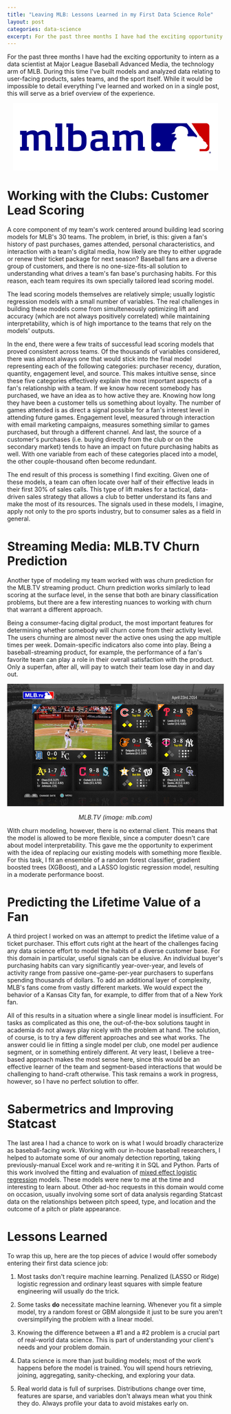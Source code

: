 ```yaml
---
title: "Leaving MLB: Lessons Learned in my First Data Science Role"
layout: post
categories: data-science
excerpt: For the past three months I have had the exciting opportunity to work as a data scientist at Major League Baseball Advanced Media, the technology arm of MLB. This post gives an overview of what I've been working on and the advice I would give a fellow first-time data scientist on their first day on the job. 
---
```

For the past three months I have had the exciting opportunity to intern as a data scientist at Major League Baseball Advanced Media, the technology arm of MLB. During this time I've built models and analyzed data relating to user-facing products, sales teams, and the sport itself. While it would be impossible to detail everything I've learned and worked on in a single post, this will serve as a brief overview of the experience. 
<p align = "center">
    <img src="/images/fulls/bam.png" alt>
</p>

# Working with the Clubs: Customer Lead Scoring 

A core component of my team's work centered around building lead scoring models for MLB's 30 teams. The problem, in brief, is this: given a fan's history of past purchases, games attended, personal characteristics, and interaction with a team's digital media, how likely are they to either upgrade or renew their ticket package for next season? Baseball fans are a diverse group of customers, and there is no one-size-fits-all solution to understanding what drives a team's fan base's purchasing habits. For this reason, each team requires its own specially tailored lead scoring model.

The lead scoring models themselves are relatively simple; usually logistic regression models with a small number of variables. The real challenges in building these models come from simulteneously optimizing lift and accuracy (which are not always positively correlated) while maintaining interpretability, which is of high importance to the teams that rely on the models' outputs. 

In the end, there were a few traits of successful lead scoring models that proved consistent across teams. Of the thousands of variables considered, there was almost always one that would stick into the final model representing each of the following categories: purchaser recency, duration, quantity, engagement level, and source. This makes intuitive sense, since these five categories effectively explain the most important aspects of a fan's relationship with a team. If we know how recent somebody has purchased, we have an idea as to how active they are. Knowing how long they have been a customer tells us something about loyalty. The number of games attended is as direct a signal possible for a fan's interest level in attending future games. Engagement level, measured through interaction with email marketing campaigns, measures something similar to games purchased, but through a different channel. And last, the source of a customer's purchases (i.e. buying directly from the club or on the secondary market) tends to have an impact on future purchasing habits as well. With one variable from each of these categories placed into a model, the other couple-thousand often become redundant.  

The end result of this process is something I find exciting. Given one of these models, a team can often locate over half of their effective leads in their first 30% of sales calls. This type of lift makes for a tactical, data-driven sales strategy that allows a club to better understand its fans and make the most of its resources. The signals used in these models, I imagine, apply not only to the pro sports industry, but to consumer sales as a field in general.

# Streaming Media: MLB.TV Churn Prediction

Another type of modeling my team worked with was churn prediction for the MLB.TV streaming product. Churn prediction works similarly to lead scoring at the surface level, in the sense that both are binary classification problems, but there are a few interesting nuances to working with churn that warrant a different approach.

Being a consumer-facing digital product, the most important features for determining whether somebody will churn come from their activity level. The users churning are almost never the active ones using the app multiple times per week. Domain-specific indicators also come into play. Being a baseball-streaming product, for example, the performance of a fan's favorite team can play a role in their overall satisfaction with the product. Only a superfan, after all, will pay to watch their team lose day in and day out. 

<p align = "center">
    <img src="/images/fulls/mlbtv.jpg" alt>
</p>
<p align="center">
    <em align="center">MLB.TV (image: mlb.com)</em>
</p>
With churn modeling, however, there is no external client. This means that the model is allowed to be more flexible, since a computer doesn't care about model interpretability. This gave me the opportunity to experiment with the idea of replacing our existing models with something more flexible. For this task, I fit an ensemble of a random forest classifier, gradient boosted trees (XGBoost), and a LASSO logistic regression model, resulting in a moderate performance boost.


# Predicting the Lifetime Value of a Fan
A third project I worked on was an attempt to predict the lifetime value of a ticket purchaser. This effort cuts right at the heart of the challenges facing any data science effort to model the habits of a diverse customer base. For this domain in particular, useful signals can be elusive. An individual buyer's purchasing habits can vary significantly year-over-year, and  levels of activity range from passive one-game-per-year purchasers to superfans spending thousands of dollars. To add an additional layer of complexity, MLB's fans come from vastly different markets. We would expect the behavior of a Kansas City fan, for example, to differ from that of a New York fan.

All of this results in a situation where a single linear model is insufficient. For tasks as complicated as this one, the out-of-the-box solutions taught in academia do not always play nicely with the problem at hand. The solution, of course, is to try a few different approaches and see what works. The answer could lie in fitting a single model per club, one model per audience segment, or in something entirely different. At very least, I believe a tree-based approach makes the most sense here, since this would be an effective learner of the team and segment-based interactions that would be challenging to hand-craft otherwise. This task remains a work in progress, however, so I have no perfect solution to offer. 

# Sabermetrics and Improving Statcast
The last area I had a chance to work on is what I would broadly characterize as baseball-facing work. Working with our in-house baseball researchers, I helped to automate some of our anomaly detection reporting, taking previously-manual Excel work and re-writing it in SQL and Python. Parts of this work involved the fitting and evaluation of [mixed effect logistic regression](https://stats.idre.ucla.edu/r/dae/mixed-effects-logistic-regression/) models. These models were new to me at the time and interesting to learn about. Other ad-hoc requests in this domain would come on occasion, usually involving some sort of data analysis regarding Statcast data on the relationships between pitch speed, type, and location and the outcome of a pitch or plate appearance. 

# Lessons Learned
To wrap this up, here are the top pieces of advice I would offer somebody entering their first data science job: 

1. Most tasks don't require machine learning. Penalized (LASSO or Ridge) logistic regression and ordinary least squares with simple feature engineering will usually do the trick. 

2. Some tasks __do__ necessitate machine learning. Whenever you fit a simple model, try a random forest or GBM alongside it just to be sure you aren't oversimplifying the problem with a linear model. 

3. Knowing the difference between a #1 and a #2 problem is a crucial part of real-world data science. This is part of understanding your client's needs and your problem domain. 

4. Data science is more than just building models; most of the work happens before the model is trained. You will spend hours retrieving, joining, aggregating, sanity-checking, and exploring your data.

5. Real world data is full of surprises. Distributions change over time, features are sparse, and variables don't always mean what you think they do. Always profile your data to avoid mistakes early on.  


















<div>
      <script>
  (function(i,s,o,g,r,a,m){i['GoogleAnalyticsObject']=r;i[r]=i[r]||function(){
  (i[r].q=i[r].q||[]).push(arguments)},i[r].l=1*new Date();a=s.createElement(o),
  m=s.getElementsByTagName(o)[0];a.async=1;a.src=g;m.parentNode.insertBefore(a,m)
  })(window,document,'script','https://www.google-analytics.com/analytics.js','ga');

  ga('create', 'UA-52953508-1', 'auto');
  ga('send', 'pageview');

</script>
</div>


